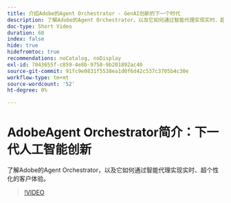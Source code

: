 ```yaml
---
title: 介绍Adobe的Agent Orchestrator - GenAI创新的下一个时代
description: 了解Adobe的Agent Orchestrator，以及它如何通过智能代理实现实时、超个性化的客户体验。
doc-type: Short Video
duration: 68
index: false
hide: true
hidefromtoc: true
recommendations: noCatalog, noDisplay
exl-id: 7043655f-c859-4e8b-9750-9b201892ac40
source-git-commit: 91fc9e0831f5538ea1d0f6d42c537c3705b4c30e
workflow-type: tm+mt
source-wordcount: '52'
ht-degree: 0%

---
```


# AdobeAgent Orchestrator简介：下一代人工智能创新

了解Adobe的Agent Orchestrator，以及它如何通过智能代理实现实时、超个性化的客户体验。

<!-- 62_S653_3442539_67_introducing-adobes-agent-orchestrator-the-next-era-of-genai-innovation -->
>[!VIDEO](https://video.tv.adobe.com/v/3458307/?learn=on&enablevpops=true)

